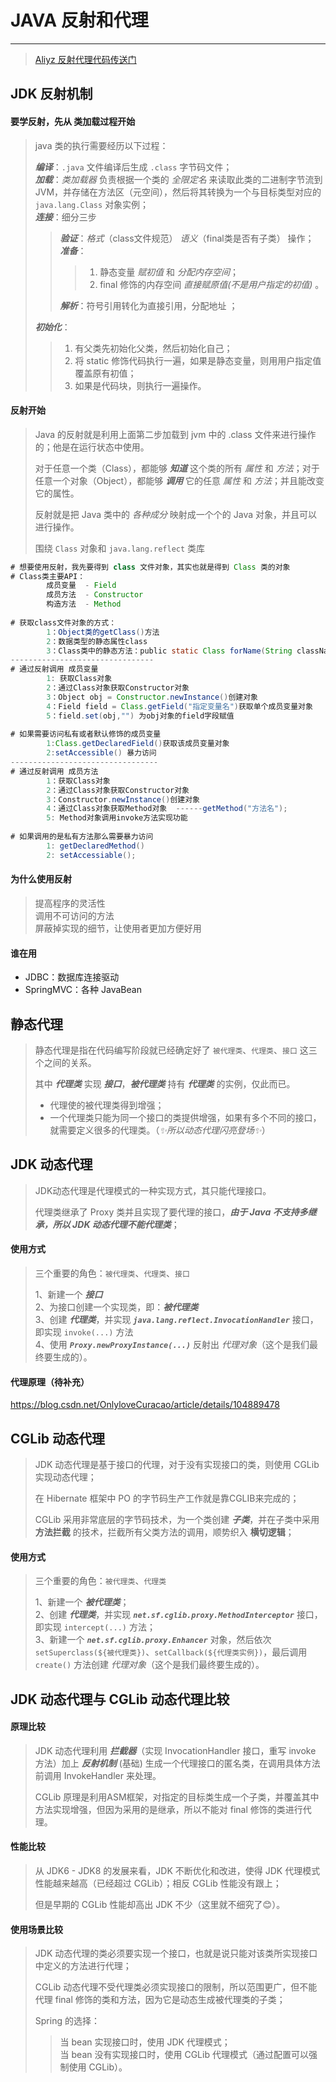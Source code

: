 # JAVA 反射和代理

-----

> [Aliyz 反射代理代码传送门](https://github.com/Aliyzz/aliyz-case/blob/master/practice/src/main/java/com/aliyz/practice/dyproxy/DynamicProxyTest.java)

## JDK 反射机制

#### 要学反射，先从 类加载过程开始

> java 类的执行需要经历以下过程：
>
> ***编译***：`.java` 文件编译后生成 `.class` 字节码文件； <br>
> ***加载***：*类加载器* 负责根据一个类的 *全限定名* 来读取此类的二进制字节流到 JVM，并存储在方法区（元空间），然后将其转换为一个与目标类型对应的 `java.lang.Class` 对象实例； <br>
> ***连接***：细分三步
>> ***验证***：*格式*（class文件规范） *语义*（final类是否有子类） 操作； <br>
>> ***准备***：
>>> 1. 静态变量 *赋初值* 和 *分配内存空间*；
>>> 2. final 修饰的内存空间 *直接赋原值(不是用户指定的初值)* 。
>>
>> ***解析***：符号引用转化为直接引用，分配地址 ；
>
> ***初始化***：
>> 1. 有父类先初始化父类，然后初始化自己；
>> 2. 将 static 修饰代码执行一遍，如果是静态变量，则用用户指定值覆盖原有初值；
>> 3. 如果是代码块，则执行一遍操作。


#### 反射开始

> Java 的反射就是利用上面第二步加载到 jvm 中的 .class 文件来进行操作的；他是在运行状态中使用。
> 
> 对于任意一个类（Class），都能够 ***知道*** 这个类的所有 *属性* 和 *方法*；对于任意一个对象（Object），都能够 ***调用*** 它的任意 *属性* 和 *方法*；并且能改变它的属性。
> 
> 反射就是把 Java 类中的 *各种成分* 映射成一个个的 Java 对象，并且可以进行操作。
> 
> 围绕 `Class` 对象和 `java.lang.reflect` 类库

```java
# 想要使用反射，我先要得到 class 文件对象，其实也就是得到 Class 类的对象
# Class类主要API：
        成员变量  - Field
        成员方法  - Constructor
        构造方法  - Method
        
# 获取class文件对象的方式：
        1：Object类的getClass()方法
        2：数据类型的静态属性class
        3：Class类中的静态方法：public static Class forName(String className)
--------------------------------  
# 通过反射调用 成员变量
        1: 获取Class对象
        2：通过Class对象获取Constructor对象
        3：Object obj = Constructor.newInstance()创建对象
        4：Field field = Class.getField("指定变量名")获取单个成员变量对象
        5：field.set(obj,"") 为obj对象的field字段赋值
        
# 如果需要访问私有或者默认修饰的成员变量
        1:Class.getDeclaredField()获取该成员变量对象
        2:setAccessible() 暴力访问  
---------------------------------          
# 通过反射调用 成员方法
        1：获取Class对象
        2：通过Class对象获取Constructor对象
        3：Constructor.newInstance()创建对象
        4：通过Class对象获取Method对象  ------getMethod("方法名");
        5: Method对象调用invoke方法实现功能
        
# 如果调用的是私有方法那么需要暴力访问
        1: getDeclaredMethod()
        2: setAccessiable();          
```

#### 为什么使用反射

> 提高程序的灵活性 <br>
> 调用不可访问的方法 <br>
> 屏蔽掉实现的细节，让使用者更加方便好用

#### 谁在用

- JDBC：数据库连接驱动
- SpringMVC：各种 JavaBean

## 静态代理

> 静态代理是指在代码编写阶段就已经确定好了 `被代理类`、`代理类`、`接口` 这三个之间的关系。
> 
> 其中 ***代理类*** 实现 ***接口***，***被代理类*** 持有 ***代理类*** 的实例，仅此而已。
> 
> - 代理使的被代理类得到增强；
> - 一个代理类只能为同一个接口的类提供增强，如果有多个不同的接口，就需要定义很多的代理类。（*✨所以动态代理闪亮登场✨*）


## JDK 动态代理

> JDK动态代理是代理模式的一种实现方式，其只能代理接口。
> 
> 代理类继承了 Proxy 类并且实现了要代理的接口，***由于 Java 不支持多继承，所以 JDK 动态代理不能代理类***；<br>

#### 使用方式

> 三个重要的角色：`被代理类`、`代理类`、`接口`
>
> 1、新建一个 ***接口*** <br>
> 2、为接口创建一个实现类，即：***被代理类***<br>
> 3、创建 ***代理类***，并实现 ***`java.lang.reflect.InvocationHandler`*** 接口，即实现 `invoke(...)` 方法 <br>
> 4、使用 ***`Proxy.newProxyInstance(...)`*** 反射出 *代理对象*（这个是我们最终要生成的）。

#### 代理原理（待补充）

https://blog.csdn.net/OnlyloveCuracao/article/details/104889478

## CGLib 动态代理

> JDK 动态代理是基于接口的代理，对于没有实现接口的类，则使用 CGLib 实现动态代理；
> 
> 在 Hibernate 框架中 PO 的字节码生产工作就是靠CGLIB来完成的；
> 
> CGLib 采用非常底层的字节码技术，为一个类创建 ***子类***，并在子类中采用 **方法拦截** 的技术，拦截所有父类方法的调用，顺势织入 **横切逻辑**；

#### 使用方式

> 三个重要的角色：`被代理类`、`代理类`
> 
> 1、新建一个 ***被代理类***； <br>
> 2、创建 ***代理类***，并实现 ***`net.sf.cglib.proxy.MethodInterceptor`*** 接口，即实现 `intercept(...)` 方法； <br>
> 3、新建一个 ***`net.sf.cglib.proxy.Enhancer`*** 对象，然后依次 `setSuperclass(${被代理类})`、`setCallback(${代理类实例})`，最后调用 `create()` 方法创建 *代理对象*（这个是我们最终要生成的）。


## JDK 动态代理与 CGLib 动态代理比较

#### 原理比较

> JDK 动态代理利用 ***拦截器***（实现 InvocationHandler 接口，重写 invoke 方法）加上 ***反射机制*** (基础) 生成一个代理接口的匿名类，在调用具体方法前调用 InvokeHandler 来处理。
> 
> CGLib 原理是利用ASM框架，对指定的目标类生成一个子类，并覆盖其中方法实现增强，但因为采用的是继承，所以不能对 final 修饰的类进行代理。

#### 性能比较

> 从 JDK6 - JDK8 的发展来看，JDK 不断优化和改进，使得 JDK 代理模式性能越来越高（已经超过 CGLib）；相反 CGLib 性能没有跟上；
> 
> 但是早期的 CGLib 性能却高出 JDK 不少（这里就不细究了😊）。

#### 使用场景比较

> JDK 动态代理的类必须要实现一个接口，也就是说只能对该类所实现接口中定义的方法进行代理；
> 
> CGLib 动态代理不受代理类必须实现接口的限制，所以范围更广，但不能代理 final 修饰的类和方法，因为它是动态生成被代理类的子类；
> 
> Spring 的选择：
>> 当 bean 实现接口时，使用 JDK 代理模式；<br>
>> 当 bean 没有实现接口时，使用 CGLib 代理模式（通过配置可以强制使用 CGLib）。